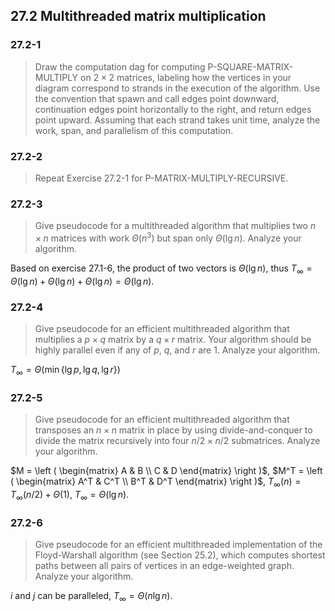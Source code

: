 ## 27.2 Multithreaded matrix multiplication

### 27.2-1

> Draw the computation dag for computing P-SQUARE-MATRIX-MULTIPLY on $2 \times 2$ matrices, labeling how the vertices in your diagram correspond to strands in the execution of the algorithm. Use the convention that spawn and call edges point downward, continuation edges point horizontally to the right, and return edges point upward. Assuming that each strand takes unit time, analyze the work, span, and parallelism of this computation.

### 27.2-2

> Repeat Exercise 27.2-1 for P-MATRIX-MULTIPLY-RECURSIVE.

### 27.2-3

> Give pseudocode for a multithreaded algorithm that multiplies two $n \times n$ matrices with work $\Theta(n^3)$ but span only $\Theta(\lg n)$. Analyze your algorithm.

Based on exercise 27.1-6, the product of two vectors is $\Theta(\lg n)$, thus $T_\infty = \Theta(\lg n) + \Theta(\lg n) + \Theta(\lg n) = \Theta(\lg n)$.

### 27.2-4

> Give pseudocode for an efficient multithreaded algorithm that multiplies a $p \times q$ matrix by a $q \times r$ matrix. Your algorithm should be highly parallel even if any of $p$, $q$, and $r$ are 1. Analyze your algorithm.

$T_\infty = \Theta(\min \{ \lg p, \lg q, \lg r \})$

### 27.2-5

> Give pseudocode for an efficient multithreaded algorithm that transposes an $n \times n$ matrix in place by using divide-and-conquer to divide the matrix recursively into four $n/2 \times n/2$ submatrices. Analyze your algorithm.

$M = \left ( \begin{matrix} A & B \\ C & D \end{matrix} \right )$, $M^T = \left ( \begin{matrix} A^T & C^T \\ B^T & D^T \end{matrix} \right )$, $T_\infty(n) = T_\infty(n / 2) + \Theta(1)$, $T_\infty = \Theta(\lg n)$.


### 27.2-6

> Give pseudocode for an efficient multithreaded implementation of the Floyd-Warshall algorithm (see Section 25.2), which computes shortest paths between all pairs of vertices in an edge-weighted graph. Analyze your algorithm.

$i$ and $j$ can be paralleled, $T_\infty = \Theta(n \lg n)$.
